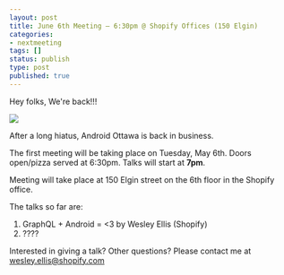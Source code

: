 ```yaml
---
layout: post
title: June 6th Meeting – 6:30pm @ Shopify Offices (150 Elgin)
categories:
- nextmeeting
tags: []
status: publish
type: post
published: true
---
```


Hey folks, We're back!!!

![](https://oolong.tahnok.me/cdn/Facy4lB.gif)

After a long hiatus, Android Ottawa is back in business.

The first meeting will be taking place on Tuesday, May 6th. Doors open/pizza served at 6:30pm. Talks will start at **7pm**.

Meeting will take place at 150 Elgin street on the 6th floor in the Shopify office.

The talks so far are:

 1. GraphQL + Android = <3 by Wesley Ellis (Shopify)
 1. ????

 Interested in giving a talk? Other questions? Please contact me at wesley.ellis@shopify.com
